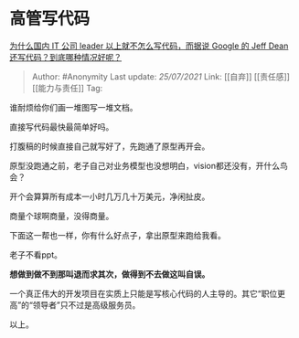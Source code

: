 # 高管写代码
[为什么国内 IT 公司 leader 以上就不怎么写代码，而据说 Google 的 Jeff Dean 还写代码？到底哪种情况好呢？](https://www.zhihu.com/question/23321862/answer/1998413362)

> Author: #Anonymity
> Last update: *25/07/2021*
> Link: [[自弃]] [[责任感]] [[能力与责任]]
> Tag:

谁耐烦给你们画一堆图写一堆文档。

直接写代码最快最简单好吗。

打腹稿的时候直接自己就写好了，先跑通了原型再开会。

原型没跑通之前，老子自己对业务模型也没想明白，vision都还没有，开什么鸟会？

开个会算算所有成本一小时几万几十万美元，净闲扯皮。

商量个球啊商量，没得商量。

下面这一帮也一样，你有什么好点子，拿出原型来跑给我看。

老子不看ppt。

**想做到做不到那叫退而求其次，做得到不去做这叫自误。**

一个真正伟大的开发项目在实质上只能是写核心代码的人主导的。其它“职位更高”的“领导者”只不过是高级服务员。

以上。
